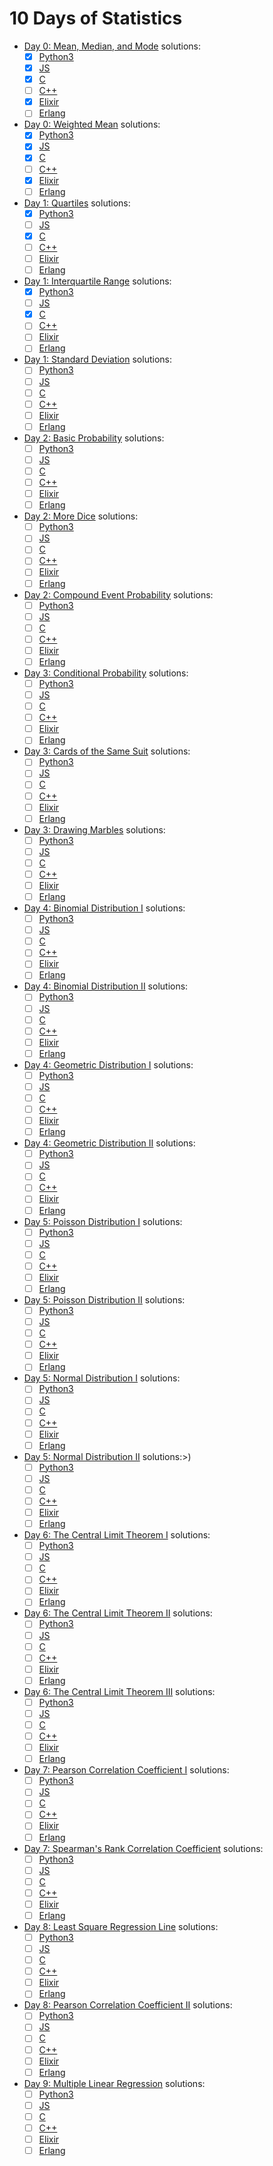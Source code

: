 # 10 Days of Statistics

-   [Day 0: Mean, Median, and Mode](https://www.hackerrank.com/challenges/s10-basic-statistics) solutions:
    -   [x] [Python3](<https://github.com/asakura/repetition/blob/master/hackerrank/10 Days of Statistics/Day 0: Mean, Median, and Mode/solution.py>)
    -   [x] [JS](<https://github.com/asakura/repetition/blob/master/hackerrank/10 Days of Statistics/Day 0: Mean, Median, and Mode/solution.js>)
    -   [x] [C](<https://github.com/asakura/repetition/blob/master/hackerrank/10 Days of Statistics/Day 0: Mean, Median, and Mode/solution.c>)
    -   [ ] [C++](<https://github.com/asakura/repetition/blob/master/hackerrank/10 Days of Statistics/Day 0: Mean, Median, and Mode/solution.cpp>)
    -   [x] [Elixir](<https://github.com/asakura/repetition/blob/master/hackerrank/10 Days of Statistics/Day 0: Mean, Median, and Mode/solution.ex>)
    -   [ ] [Erlang](<https://github.com/asakura/repetition/blob/master/hackerrank/10 Days of Statistics/Day 0: Mean, Median, and Mode/solution.erl>)
-   [Day 0: Weighted Mean](https://www.hackerrank.com/challenges/s10-weighted-mean) solutions:
    -   [x] [Python3](<https://github.com/asakura/repetition/blob/master/hackerrank/10 Days of Statistics/Day 0: Weighted Mean/solution.py>)
    -   [x] [JS](<https://github.com/asakura/repetition/blob/master/hackerrank/10 Days of Statistics/Day 0: Weighted Mean/solution.js>)
    -   [x] [C](<https://github.com/asakura/repetition/blob/master/hackerrank/10 Days of Statistics/Day 0: Weighted Mean/solution.c>)
    -   [ ] [C++](<https://github.com/asakura/repetition/blob/master/hackerrank/10 Days of Statistics/Day 0: Weighted Mean/solution.cpp>)
    -   [x] [Elixir](<https://github.com/asakura/repetition/blob/master/hackerrank/10 Days of Statistics/Day 0: Weighted Mean/solution.ex>)
    -   [ ] [Erlang](<https://github.com/asakura/repetition/blob/master/hackerrank/10 Days of Statistics/Day 0: Weighted Mean/solution.erl>)
-   [Day 1: Quartiles](https://www.hackerrank.com/challenges/s10-quartiles) solutions:
    -   [x] [Python3](<https://github.com/asakura/repetition/blob/master/hackerrank/10 Days of Statistics/Day 1: Quartiles/solution.py>)
    -   [ ] [JS](<https://github.com/asakura/repetition/blob/master/hackerrank/10 Days of Statistics/Day 1: Quartiles/solution.js>)
    -   [x] [C](<https://github.com/asakura/repetition/blob/master/hackerrank/10 Days of Statistics/Day 1: Quartiles/solution.c>)
    -   [ ] [C++](<https://github.com/asakura/repetition/blob/master/hackerrank/10 Days of Statistics/Day 1: Quartiles/solution.cpp>)
    -   [ ] [Elixir](<https://github.com/asakura/repetition/blob/master/hackerrank/10 Days of Statistics/Day 1: Quartiles/solution.ex>)
    -   [ ] [Erlang](<https://github.com/asakura/repetition/blob/master/hackerrank/10 Days of Statistics/Day 1: Quartiles/solution.erl>)
-   [Day 1: Interquartile Range](https://www.hackerrank.com/challenges/s10-interquartile-range) solutions:
    -   [x] [Python3](<https://github.com/asakura/repetition/blob/master/hackerrank/10 Days of Statistics/Day 1: Interquartile Range/solution.py>)
    -   [ ] [JS](<https://github.com/asakura/repetition/blob/master/hackerrank/10 Days of Statistics/Day 1: Interquartile Range/solution.js>)
    -   [x] [C](<https://github.com/asakura/repetition/blob/master/hackerrank/10 Days of Statistics/Day 1: Interquartile Range/solution.c>)
    -   [ ] [C++](<https://github.com/asakura/repetition/blob/master/hackerrank/10 Days of Statistics/Day 1: Interquartile Range/solution.cpp>)
    -   [ ] [Elixir](<https://github.com/asakura/repetition/blob/master/hackerrank/10 Days of Statistics/Day 1: Interquartile Range/solution.ex>)
    -   [ ] [Erlang](<https://github.com/asakura/repetition/blob/master/hackerrank/10 Days of Statistics/Day 1: Interquartile Range/solution.erl>)
-   [Day 1: Standard Deviation]() solutions:
    -   [ ] [Python3](<https://github.com/asakura/repetition/blob/master/hackerrank/10 Days of Statistics/Day 1: Standard Deviation/solution.py>)
    -   [ ] [JS](<https://github.com/asakura/repetition/blob/master/hackerrank/10 Days of Statistics/Day 1: Standard Deviation/solution.js>)
    -   [ ] [C](<https://github.com/asakura/repetition/blob/master/hackerrank/10 Days of Statistics/Day 1: Standard Deviation/solution.c>)
    -   [ ] [C++](<https://github.com/asakura/repetition/blob/master/hackerrank/10 Days of Statistics/Day 1: Standard Deviation/solution.cpp>)
    -   [ ] [Elixir](<https://github.com/asakura/repetition/blob/master/hackerrank/10 Days of Statistics/Day 1: Standard Deviation/solution.ex>)
    -   [ ] [Erlang](<https://github.com/asakura/repetition/blob/master/hackerrank/10 Days of Statistics/Day 1: Standard Deviation/solution.erl>)
-   [Day 2: Basic Probability]() solutions:
    -   [ ] [Python3](<https://github.com/asakura/repetition/blob/master/hackerrank/10 Days of Statistics/Day 2: Basic Probability/solution.py>)
    -   [ ] [JS](<https://github.com/asakura/repetition/blob/master/hackerrank/10 Days of Statistics/Day 2: Basic Probability/solution.js>)
    -   [ ] [C](<https://github.com/asakura/repetition/blob/master/hackerrank/10 Days of Statistics/Day 2: Basic Probability/solution.c>)
    -   [ ] [C++](<https://github.com/asakura/repetition/blob/master/hackerrank/10 Days of Statistics/Day 2: Basic Probability/solution.cpp>)
    -   [ ] [Elixir](<https://github.com/asakura/repetition/blob/master/hackerrank/10 Days of Statistics/Day 2: Basic Probability/solution.ex>)
    -   [ ] [Erlang](<https://github.com/asakura/repetition/blob/master/hackerrank/10 Days of Statistics/Day 2: Basic Probability/solution.erl>)
-   [Day 2: More Dice]() solutions:
    -   [ ] [Python3](<https://github.com/asakura/repetition/blob/master/hackerrank/10 Days of Statistics/Day 2: More Dice/solution.py>)
    -   [ ] [JS](<https://github.com/asakura/repetition/blob/master/hackerrank/10 Days of Statistics/Day 2: More Dice/solution.js>)
    -   [ ] [C](<https://github.com/asakura/repetition/blob/master/hackerrank/10 Days of Statistics/Day 2: More Dice/solution.c>)
    -   [ ] [C++](<https://github.com/asakura/repetition/blob/master/hackerrank/10 Days of Statistics/Day 2: More Dice/solution.cpp>)
    -   [ ] [Elixir](<https://github.com/asakura/repetition/blob/master/hackerrank/10 Days of Statistics/Day 2: More Dice/solution.ex>)
    -   [ ] [Erlang](<https://github.com/asakura/repetition/blob/master/hackerrank/10 Days of Statistics/Day 2: More Dice/solution.erl>)
-   [Day 2: Compound Event Probability]() solutions:
    -   [ ] [Python3](<https://github.com/asakura/repetition/blob/master/hackerrank/10 Days of Statistics/Day 2: Compound Event Probability/solution.py>)
    -   [ ] [JS](<https://github.com/asakura/repetition/blob/master/hackerrank/10 Days of Statistics/Day 2: Compound Event Probability/solution.js>)
    -   [ ] [C](<https://github.com/asakura/repetition/blob/master/hackerrank/10 Days of Statistics/Day 2: Compound Event Probability/solution.c>)
    -   [ ] [C++](<https://github.com/asakura/repetition/blob/master/hackerrank/10 Days of Statistics/Day 2: Compound Event Probability/solution.cpp>)
    -   [ ] [Elixir](<https://github.com/asakura/repetition/blob/master/hackerrank/10 Days of Statistics/Day 2: Compound Event Probability/solution.ex>)
    -   [ ] [Erlang](<https://github.com/asakura/repetition/blob/master/hackerrank/10 Days of Statistics/Day 2: Compound Event Probability/solution.erl>)
-   [Day 3: Conditional Probability]() solutions:
    -   [ ] [Python3](<https://github.com/asakura/repetition/blob/master/hackerrank/10 Days of Statistics/Day 3: Conditional Probability/solution.py>)
    -   [ ] [JS](<https://github.com/asakura/repetition/blob/master/hackerrank/10 Days of Statistics/Day 3: Conditional Probability/solution.js>)
    -   [ ] [C](<https://github.com/asakura/repetition/blob/master/hackerrank/10 Days of Statistics/Day 3: Conditional Probability/solution.c>)
    -   [ ] [C++](<https://github.com/asakura/repetition/blob/master/hackerrank/10 Days of Statistics/Day 3: Conditional Probability/solution.cpp>)
    -   [ ] [Elixir](<https://github.com/asakura/repetition/blob/master/hackerrank/10 Days of Statistics/Day 3: Conditional Probability/solution.ex>)
    -   [ ] [Erlang](<https://github.com/asakura/repetition/blob/master/hackerrank/10 Days of Statistics/Day 3: Conditional Probability/solution.erl>)
-   [Day 3: Cards of the Same Suit]() solutions:
    -   [ ] [Python3](<https://github.com/asakura/repetition/blob/master/hackerrank/10 Days of Statistics/Day 3: Cards of the Same Suit/solution.py>)
    -   [ ] [JS](<https://github.com/asakura/repetition/blob/master/hackerrank/10 Days of Statistics/Day 3: Cards of the Same Suit/solution.js>)
    -   [ ] [C](<https://github.com/asakura/repetition/blob/master/hackerrank/10 Days of Statistics/Day 3: Cards of the Same Suit/solution.c>)
    -   [ ] [C++](<https://github.com/asakura/repetition/blob/master/hackerrank/10 Days of Statistics/Day 3: Cards of the Same Suit/solution.cpp>)
    -   [ ] [Elixir](<https://github.com/asakura/repetition/blob/master/hackerrank/10 Days of Statistics/Day 3: Cards of the Same Suit/solution.ex>)
    -   [ ] [Erlang](<https://github.com/asakura/repetition/blob/master/hackerrank/10 Days of Statistics/Day 3: Cards of the Same Suit/solution.erl>)
-   [Day 3: Drawing Marbles]() solutions:
    -   [ ] [Python3](<https://github.com/asakura/repetition/blob/master/hackerrank/10 Days of Statistics/Day 3: Drawing Marbles/solution.py>)
    -   [ ] [JS](<https://github.com/asakura/repetition/blob/master/hackerrank/10 Days of Statistics/Day 3: Drawing Marbles/solution.js>)
    -   [ ] [C](<https://github.com/asakura/repetition/blob/master/hackerrank/10 Days of Statistics/Day 3: Drawing Marbles/solution.c>)
    -   [ ] [C++](<https://github.com/asakura/repetition/blob/master/hackerrank/10 Days of Statistics/Day 3: Drawing Marbles/solution.cpp>)
    -   [ ] [Elixir](<https://github.com/asakura/repetition/blob/master/hackerrank/10 Days of Statistics/Day 3: Drawing Marbles/solution.ex>)
    -   [ ] [Erlang](<https://github.com/asakura/repetition/blob/master/hackerrank/10 Days of Statistics/Day 3: Drawing Marbles/solution.erl>)
-   [Day 4: Binomial Distribution I]() solutions:
    -   [ ] [Python3](<https://github.com/asakura/repetition/blob/master/hackerrank/10 Days of Statistics/Day 4: Binomial Distribution I/solution.py>)
    -   [ ] [JS](<https://github.com/asakura/repetition/blob/master/hackerrank/10 Days of Statistics/Day 4: Binomial Distribution I/solution.js>)
    -   [ ] [C](<https://github.com/asakura/repetition/blob/master/hackerrank/10 Days of Statistics/Day 4: Binomial Distribution I/solution.c>)
    -   [ ] [C++](<https://github.com/asakura/repetition/blob/master/hackerrank/10 Days of Statistics/Day 4: Binomial Distribution I/solution.cpp>)
    -   [ ] [Elixir](<https://github.com/asakura/repetition/blob/master/hackerrank/10 Days of Statistics/Day 4: Binomial Distribution I/solution.ex>)
    -   [ ] [Erlang](<https://github.com/asakura/repetition/blob/master/hackerrank/10 Days of Statistics/Day 4: Binomial Distribution I/solution.erl>)
-   [Day 4: Binomial Distribution II]() solutions:
    -   [ ] [Python3](<https://github.com/asakura/repetition/blob/master/hackerrank/10 Days of Statistics/Day 4: Binomial Distribution II/solution.py>)
    -   [ ] [JS](<https://github.com/asakura/repetition/blob/master/hackerrank/10 Days of Statistics/Day 4: Binomial Distribution II/solution.js>)
    -   [ ] [C](<https://github.com/asakura/repetition/blob/master/hackerrank/10 Days of Statistics/Day 4: Binomial Distribution II/solution.c>)
    -   [ ] [C++](<https://github.com/asakura/repetition/blob/master/hackerrank/10 Days of Statistics/Day 4: Binomial Distribution II/solution.cpp>)
    -   [ ] [Elixir](<https://github.com/asakura/repetition/blob/master/hackerrank/10 Days of Statistics/Day 4: Binomial Distribution II/solution.ex>)
    -   [ ] [Erlang](<https://github.com/asakura/repetition/blob/master/hackerrank/10 Days of Statistics/Day 4: Binomial Distribution II/solution.erl>)
-   [Day 4: Geometric Distribution I]() solutions:
    -   [ ] [Python3](<https://github.com/asakura/repetition/blob/master/hackerrank/10 Days of Statistics/Day 4: Geometric Distribution I/solution.py>)
    -   [ ] [JS](<https://github.com/asakura/repetition/blob/master/hackerrank/10 Days of Statistics/Day 4: Geometric Distribution I/solution.js>)
    -   [ ] [C](<https://github.com/asakura/repetition/blob/master/hackerrank/10 Days of Statistics/Day 4: Geometric Distribution I/solution.c>)
    -   [ ] [C++](<https://github.com/asakura/repetition/blob/master/hackerrank/10 Days of Statistics/Day 4: Geometric Distribution I/solution.cpp>)
    -   [ ] [Elixir](<https://github.com/asakura/repetition/blob/master/hackerrank/10 Days of Statistics/Day 4: Geometric Distribution I/solution.ex>)
    -   [ ] [Erlang](<https://github.com/asakura/repetition/blob/master/hackerrank/10 Days of Statistics/Day 4: Geometric Distribution I/solution.erl>)
-   [Day 4: Geometric Distribution II]() solutions:
    -   [ ] [Python3](<https://github.com/asakura/repetition/blob/master/hackerrank/10 Days of Statistics/Day 4: Geometric Distribution II/solution.py>)
    -   [ ] [JS](<https://github.com/asakura/repetition/blob/master/hackerrank/10 Days of Statistics/Day 4: Geometric Distribution II/solution.js>)
    -   [ ] [C](<https://github.com/asakura/repetition/blob/master/hackerrank/10 Days of Statistics/Day 4: Geometric Distribution II/solution.c>)
    -   [ ] [C++](<https://github.com/asakura/repetition/blob/master/hackerrank/10 Days of Statistics/Day 4: Geometric Distribution II/solution.cpp>)
    -   [ ] [Elixir](<https://github.com/asakura/repetition/blob/master/hackerrank/10 Days of Statistics/Day 4: Geometric Distribution II/solution.ex>)
    -   [ ] [Erlang](<https://github.com/asakura/repetition/blob/master/hackerrank/10 Days of Statistics/Day 4: Geometric Distribution II/solution.erl>)
-   [Day 5: Poisson Distribution I]() solutions:
    -   [ ] [Python3](<https://github.com/asakura/repetition/blob/master/hackerrank/10 Days of Statistics/Day 5: Poisson Distribution I/solution.py>)
    -   [ ] [JS](<https://github.com/asakura/repetition/blob/master/hackerrank/10 Days of Statistics/Day 5: Poisson Distribution I/solution.js>)
    -   [ ] [C](<https://github.com/asakura/repetition/blob/master/hackerrank/10 Days of Statistics/Day 5: Poisson Distribution I/solution.c>)
    -   [ ] [C++](<https://github.com/asakura/repetition/blob/master/hackerrank/10 Days of Statistics/Day 5: Poisson Distribution I/solution.cpp>)
    -   [ ] [Elixir](<https://github.com/asakura/repetition/blob/master/hackerrank/10 Days of Statistics/Day 5: Poisson Distribution I/solution.ex>)
    -   [ ] [Erlang](<https://github.com/asakura/repetition/blob/master/hackerrank/10 Days of Statistics/Day 5: Poisson Distribution I/solution.erl>)
-   [Day 5: Poisson Distribution II]() solutions:
    -   [ ] [Python3](<https://github.com/asakura/repetition/blob/master/hackerrank/10 Days of Statistics/Day 5: Poisson Distribution II/solution.py>)
    -   [ ] [JS](<https://github.com/asakura/repetition/blob/master/hackerrank/10 Days of Statistics/Day 5: Poisson Distribution II/solution.js>)
    -   [ ] [C](<https://github.com/asakura/repetition/blob/master/hackerrank/10 Days of Statistics/Day 5: Poisson Distribution II/solution.c>)
    -   [ ] [C++](<https://github.com/asakura/repetition/blob/master/hackerrank/10 Days of Statistics/Day 5: Poisson Distribution II/solution.cpp>)
    -   [ ] [Elixir](<https://github.com/asakura/repetition/blob/master/hackerrank/10 Days of Statistics/Day 5: Poisson Distribution II/solution.ex>)
    -   [ ] [Erlang](<https://github.com/asakura/repetition/blob/master/hackerrank/10 Days of Statistics/Day 5: Poisson Distribution II/solution.erl>)
-   [Day 5: Normal Distribution I]() solutions:
    -   [ ] [Python3](<https://github.com/asakura/repetition/blob/master/hackerrank/10 Days of Statistics/Day 5: Normal Distribution I/solution.py>)
    -   [ ] [JS](<https://github.com/asakura/repetition/blob/master/hackerrank/10 Days of Statistics/Day 5: Normal Distribution I/solution.js>)
    -   [ ] [C](<https://github.com/asakura/repetition/blob/master/hackerrank/10 Days of Statistics/Day 5: Normal Distribution I/solution.c>)
    -   [ ] [C++](<https://github.com/asakura/repetition/blob/master/hackerrank/10 Days of Statistics/Day 5: Normal Distribution I/solution.cpp>)
    -   [ ] [Elixir](<https://github.com/asakura/repetition/blob/master/hackerrank/10 Days of Statistics/Day 5: Normal Distribution I/solution.ex>)
    -   [ ] [Erlang](<https://github.com/asakura/repetition/blob/master/hackerrank/10 Days of Statistics/Day 5: Normal Distribution I/solution.erl>)
-   [Day 5: Normal Distribution II]() solutions:>)
    -   [ ] [Python3](<https://github.com/asakura/repetition/blob/master/hackerrank/10 Days of Statistics/Day 5: Normal Distribution II/solution.py>)
    -   [ ] [JS](<https://github.com/asakura/repetition/blob/master/hackerrank/10 Days of Statistics/Day 5: Normal Distribution II/solution.js>)
    -   [ ] [C](<https://github.com/asakura/repetition/blob/master/hackerrank/10 Days of Statistics/Day 5: Normal Distribution II/solution.c>)
    -   [ ] [C++](<https://github.com/asakura/repetition/blob/master/hackerrank/10 Days of Statistics/Day 5: Normal Distribution II/solution.cpp>)
    -   [ ] [Elixir](<https://github.com/asakura/repetition/blob/master/hackerrank/10 Days of Statistics/Day 5: Normal Distribution II/solution.ex>)
    -   [ ] [Erlang](<https://github.com/asakura/repetition/blob/master/hackerrank/10 Days of Statistics/Day 5: Normal Distribution II/solution.erl>)
-   [Day 6: The Central Limit Theorem I]() solutions:
    -   [ ] [Python3](<https://github.com/asakura/repetition/blob/master/hackerrank/10 Days of Statistics/Day 6: The Central Limit Theorem I/solution.py>)
    -   [ ] [JS](<https://github.com/asakura/repetition/blob/master/hackerrank/10 Days of Statistics/Day 6: The Central Limit Theorem I/solution.js>)
    -   [ ] [C](<https://github.com/asakura/repetition/blob/master/hackerrank/10 Days of Statistics/Day 6: The Central Limit Theorem I/solution.c>)
    -   [ ] [C++](<https://github.com/asakura/repetition/blob/master/hackerrank/10 Days of Statistics/Day 6: The Central Limit Theorem I/solution.cpp>)
    -   [ ] [Elixir](<https://github.com/asakura/repetition/blob/master/hackerrank/10 Days of Statistics/Day 6: The Central Limit Theorem I/solution.ex>)
    -   [ ] [Erlang](<https://github.com/asakura/repetition/blob/master/hackerrank/10 Days of Statistics/Day 6: The Central Limit Theorem I/solution.erl>)
-   [Day 6: The Central Limit Theorem II]() solutions:
    -   [ ] [Python3](<https://github.com/asakura/repetition/blob/master/hackerrank/10 Days of Statistics/Day 6: The Central Limit Theorem II/solution.py>)
    -   [ ] [JS](<https://github.com/asakura/repetition/blob/master/hackerrank/10 Days of Statistics/Day 6: The Central Limit Theorem II/solution.js>)
    -   [ ] [C](<https://github.com/asakura/repetition/blob/master/hackerrank/10 Days of Statistics/Day 6: The Central Limit Theorem II/solution.c>)
    -   [ ] [C++](<https://github.com/asakura/repetition/blob/master/hackerrank/10 Days of Statistics/Day 6: The Central Limit Theorem II/solution.cpp>)
    -   [ ] [Elixir](<https://github.com/asakura/repetition/blob/master/hackerrank/10 Days of Statistics/Day 6: The Central Limit Theorem II/solution.ex>)
    -   [ ] [Erlang](<https://github.com/asakura/repetition/blob/master/hackerrank/10 Days of Statistics/Day 6: The Central Limit Theorem II/solution.erl>)
-   [Day 6: The Central Limit Theorem III]() solutions:
    -   [ ] [Python3](<https://github.com/asakura/repetition/blob/master/hackerrank/10 Days of Statistics/Day 6: The Central Limit Theorem III/solution.py>)
    -   [ ] [JS](<https://github.com/asakura/repetition/blob/master/hackerrank/10 Days of Statistics/Day 6: The Central Limit Theorem III/solution.js>)
    -   [ ] [C](<https://github.com/asakura/repetition/blob/master/hackerrank/10 Days of Statistics/Day 6: The Central Limit Theorem III/solution.c>)
    -   [ ] [C++](<https://github.com/asakura/repetition/blob/master/hackerrank/10 Days of Statistics/Day 6: The Central Limit Theorem III/solution.cpp>)
    -   [ ] [Elixir](<https://github.com/asakura/repetition/blob/master/hackerrank/10 Days of Statistics/Day 6: The Central Limit Theorem III/solution.ex>)
    -   [ ] [Erlang](<https://github.com/asakura/repetition/blob/master/hackerrank/10 Days of Statistics/Day 6: The Central Limit Theorem III/solution.erl>)
-   [Day 7: Pearson Correlation Coefficient I]() solutions:
    -   [ ] [Python3](<https://github.com/asakura/repetition/blob/master/hackerrank/10 Days of Statistics/Day 7: Pearson Correlation Coefficient I/solution.py>)
    -   [ ] [JS](<https://github.com/asakura/repetition/blob/master/hackerrank/10 Days of Statistics/Day 7: Pearson Correlation Coefficient I/solution.js>)
    -   [ ] [C](<https://github.com/asakura/repetition/blob/master/hackerrank/10 Days of Statistics/Day 7: Pearson Correlation Coefficient I/solution.c>)
    -   [ ] [C++](<https://github.com/asakura/repetition/blob/master/hackerrank/10 Days of Statistics/Day 7: Pearson Correlation Coefficient I/solution.cpp>)
    -   [ ] [Elixir](<https://github.com/asakura/repetition/blob/master/hackerrank/10 Days of Statistics/Day 7: Pearson Correlation Coefficient I/solution.ex>)
    -   [ ] [Erlang](<https://github.com/asakura/repetition/blob/master/hackerrank/10 Days of Statistics/Day 7: Pearson Correlation Coefficient I/solution.erl>)
-   [Day 7: Spearman's Rank Correlation Coefficient]() solutions:
    -   [ ] [Python3](<https://github.com/asakura/repetition/blob/master/hackerrank/10 Days of Statistics/Day 7: Spearman's Rank Correlation Coefficient/solution.py>)
    -   [ ] [JS](<https://github.com/asakura/repetition/blob/master/hackerrank/10 Days of Statistics/Day 7: Spearman's Rank Correlation Coefficient/solution.js>)
    -   [ ] [C](<https://github.com/asakura/repetition/blob/master/hackerrank/10 Days of Statistics/Day 7: Spearman's Rank Correlation Coefficient/solution.c>)
    -   [ ] [C++](<https://github.com/asakura/repetition/blob/master/hackerrank/10 Days of Statistics/Day 7: Spearman's Rank Correlation Coefficient/solution.cpp>)
    -   [ ] [Elixir](<https://github.com/asakura/repetition/blob/master/hackerrank/10 Days of Statistics/Day 7: Spearman's Rank Correlation Coefficient/solution.ex>)
    -   [ ] [Erlang](<https://github.com/asakura/repetition/blob/master/hackerrank/10 Days of Statistics/Day 7: Spearman's Rank Correlation Coefficient/solution.erl>)
-   [Day 8: Least Square Regression Line]() solutions:
    -   [ ] [Python3](<https://github.com/asakura/repetition/blob/master/hackerrank/10 Days of Statistics/Day 8: Least Square Regression Line/solution.py>)
    -   [ ] [JS](<https://github.com/asakura/repetition/blob/master/hackerrank/10 Days of Statistics/Day 8: Least Square Regression Line/solution.js>)
    -   [ ] [C](<https://github.com/asakura/repetition/blob/master/hackerrank/10 Days of Statistics/Day 8: Least Square Regression Line/solution.c>)
    -   [ ] [C++](<https://github.com/asakura/repetition/blob/master/hackerrank/10 Days of Statistics/Day 8: Least Square Regression Line/solution.cpp>)
    -   [ ] [Elixir](<https://github.com/asakura/repetition/blob/master/hackerrank/10 Days of Statistics/Day 8: Least Square Regression Line/solution.ex>)
    -   [ ] [Erlang](<https://github.com/asakura/repetition/blob/master/hackerrank/10 Days of Statistics/Day 8: Least Square Regression Line/solution.erl>)
-   [Day 8: Pearson Correlation Coefficient II]() solutions:
    -   [ ] [Python3](<https://github.com/asakura/repetition/blob/master/hackerrank/10 Days of Statistics/Day 8: Pearson Correlation Coefficient II/solution.py>)
    -   [ ] [JS](<https://github.com/asakura/repetition/blob/master/hackerrank/10 Days of Statistics/Day 8: Pearson Correlation Coefficient II/solution.js>)
    -   [ ] [C](<https://github.com/asakura/repetition/blob/master/hackerrank/10 Days of Statistics/Day 8: Pearson Correlation Coefficient II/solution.c>)
    -   [ ] [C++](<https://github.com/asakura/repetition/blob/master/hackerrank/10 Days of Statistics/Day 8: Pearson Correlation Coefficient II/solution.cpp>)
    -   [ ] [Elixir](<https://github.com/asakura/repetition/blob/master/hackerrank/10 Days of Statistics/Day 8: Pearson Correlation Coefficient II/solution.ex>)
    -   [ ] [Erlang](<https://github.com/asakura/repetition/blob/master/hackerrank/10 Days of Statistics/Day 8: Pearson Correlation Coefficient II/solution.erl>)
-   [Day 9: Multiple Linear Regression]() solutions:
    -   [ ] [Python3](<https://github.com/asakura/repetition/blob/master/hackerrank/10 Days of Statistics/Day 9: Multiple Linear Regression/solution.py>)
    -   [ ] [JS](<https://github.com/asakura/repetition/blob/master/hackerrank/10 Days of Statistics/Day 9: Multiple Linear Regression/solution.js>)
    -   [ ] [C](<https://github.com/asakura/repetition/blob/master/hackerrank/10 Days of Statistics/Day 9: Multiple Linear Regression/solution.c>)
    -   [ ] [C++](<https://github.com/asakura/repetition/blob/master/hackerrank/10 Days of Statistics/Day 9: Multiple Linear Regression/solution.cpp>)
    -   [ ] [Elixir](<https://github.com/asakura/repetition/blob/master/hackerrank/10 Days of Statistics/Day 9: Multiple Linear Regression/solution.ex>)
    -   [ ] [Erlang](<https://github.com/asakura/repetition/blob/master/hackerrank/10 Days of Statistics/Day 9: Multiple Linear Regression/solution.erl>)
